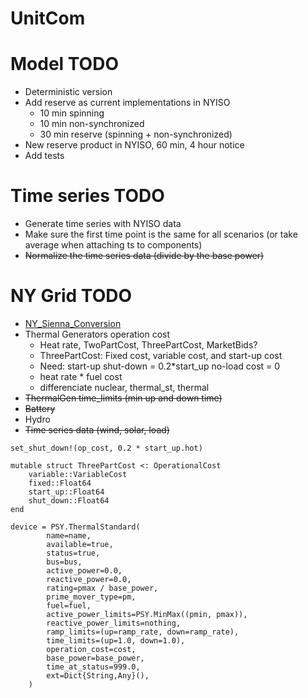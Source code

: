 # UnitCom

# Model TODO
- Deterministic version
- Add reserve as current implementations in NYISO
    - 10 min spinning 
    - 10 min non-synchronized 
    - 30 min reserve (spinning + non-synchronized)
- New reserve product in NYISO, 60 min, 4 hour notice
- Add tests

# Time series TODO
- Generate time series with NYISO data
- Make sure the first time point is the same for all scenarios (or take average when attaching ts to components)
- ~~Normalize the time series data (divide by the base power)~~

# NY Grid TODO
- [NY_Sienna_Conversion](https://github.com/gackermannlogan/NY_Sienna_Conversion)
- Thermal Generators operation cost 
    - Heat rate, TwoPartCost, ThreePartCost, MarketBids?
    - ThreePartCost: Fixed cost, variable cost, and start-up cost
    - Need: start-up
            shut-down = 0.2*start_up 
            no-load cost = 0
    - heat rate * fuel cost
    - differenciate nuclear, thermal_st, thermal
- ~~ThermalGen time_limits (min up and down time)~~
- ~~Battery~~
- Hydro
- ~~Time series data (wind, solar, load)~~

```
set_shut_down!(op_cost, 0.2 * start_up.hot)
```

```
mutable struct ThreePartCost <: OperationalCost
    variable::VariableCost
    fixed::Float64
    start_up::Float64
    shut_down::Float64
end
```


```
device = PSY.ThermalStandard(
        name=name,
        available=true,
        status=true,
        bus=bus,
        active_power=0.0,
        reactive_power=0.0,
        rating=pmax / base_power,
        prime_mover_type=pm,
        fuel=fuel,
        active_power_limits=PSY.MinMax((pmin, pmax)),
        reactive_power_limits=nothing,
        ramp_limits=(up=ramp_rate, down=ramp_rate),
        time_limits=(up=1.0, down=1.0),
        operation_cost=cost,
        base_power=base_power,
        time_at_status=999.0,
        ext=Dict{String,Any}(),
    )
```
